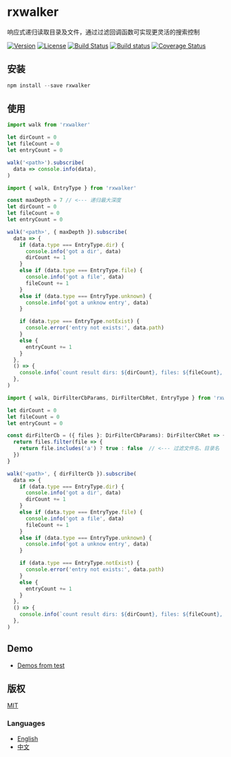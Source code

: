 # rxwalker
响应式递归读取目录及文件，通过过滤回调函数可实现更灵活的搜索控制

[![Version](https://img.shields.io/npm/v/rxwalker.svg)](https://www.npmjs.com/package/rxwalker)
[![License](https://img.shields.io/badge/license-MIT-blue.svg)](https://opensource.org/licenses/MIT)
[![Build Status](https://travis-ci.org/waitingsong/node-rxwalker.svg?branch=master)](https://travis-ci.org/waitingsong/node-rxwalker)
[![Build status](https://ci.appveyor.com/api/projects/status/jt1a2bo4jk6b9728/branch/master?svg=true)](https://ci.appveyor.com/project/waitingsong/node-rxwalker/branch/master)
[![Coverage Status](https://coveralls.io/repos/github/waitingsong/node-rxwalker/badge.svg?branch=master)](https://coveralls.io/github/waitingsong/node-rxwalker?branch=master)


## 安装
```powershell
npm install --save rxwalker
```

## 使用
```ts
import walk from 'rxwalker'

let dirCount = 0
let fileCount = 0
let entryCount = 0

walk('<path>').subscribe(
  data => console.info(data),
)
```

```ts
import { walk, EntryType } from 'rxwalker'

const maxDepth = 7 // <--- 递归最大深度
let dirCount = 0
let fileCount = 0
let entryCount = 0

walk('<path>', { maxDepth }).subscribe(
  data => {
    if (data.type === EntryType.dir) {
      console.info('got a dir', data)
      dirCount += 1
    }
    else if (data.type === EntryType.file) {
      console.info('got a file', data)
      fileCount += 1
    }
    else if (data.type === EntryType.unknown) {
      console.info('got a unknow entry', data)
    }

    if (data.type === EntryType.notExist) {
      console.error('entry not exists:', data.path)
    }
    else {
      entryCount += 1
    }
  },
  () => {
    console.info(`count result dirs: ${dirCount}, files: ${fileCount}, entries: ${entryCount}`)
  },
)
```


```ts
import { walk, DirFilterCbParams, DirFilterCbRet, EntryType } from 'rxwalker'

let dirCount = 0
let fileCount = 0
let entryCount = 0

const dirFilterCb = ({ files }: DirFilterCbParams): DirFilterCbRet => {
  return files.filter(file => {
    return file.includes('a') ? true : false  // <--- 过滤文件名、目录名
  })
}

walk('<path>', { dirFilterCb }).subscribe(
  data => {
    if (data.type === EntryType.dir) {
      console.info('got a dir', data)
      dirCount += 1
    }
    else if (data.type === EntryType.file) {
      console.info('got a file', data)
      fileCount += 1
    }
    else if (data.type === EntryType.unknown) {
      console.info('got a unknow entry', data)
    }

    if (data.type === EntryType.notExist) {
      console.error('entry not exists:', data.path)
    }
    else {
      entryCount += 1
    }
  },
  () => {
    console.info(`count result dirs: ${dirCount}, files: ${fileCount}, entries: ${entryCount}`)
  },
)
```


## Demo
- [Demos from test](https://github.com/waitingsong/node-rxwalker/blob/master/test/20_index.test.ts)



## 版权
[MIT](LICENSE)


### Languages
- [English](README.md)
- [中文](README.zh-CN.md)
